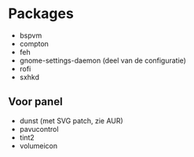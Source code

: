# Packages
-   bspvm
-   compton
-   feh
-   gnome-settings-daemon (deel van de configuratie)
-   rofi
-   sxhkd

## Voor panel
-   dunst (met SVG patch, zie AUR)
-   pavucontrol
-   tint2
-   volumeicon
